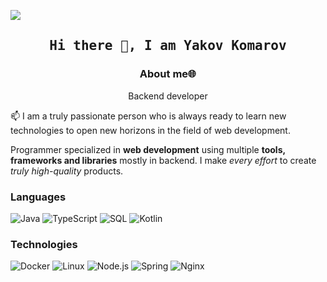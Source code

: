 [![](https://raw.githubusercontent.com/jacobzzzzzzzz/jacobzzzzzzzz/master/yakov_komarov.gif)](https://vk.com/doc271476229_666095927?hash=R0FWqMX2qwSA0183QzmhC6FA0qLBRCa1brBDeuXcuwD&dl=80ED9HmICqJLwxoSntsAqlTWvA2Zb6QkMGcaGqYxzA8)

<h2 align='center'><samp><strong>Hi there 👋, I am Yakov Komarov</strong></samp></h2>
<h3 align='center'><strong>About me🌐</strong></h3>
<p align='center'>Backend developer</p>

<p align='left'> 📫 I am a truly passionate person who is always ready to learn new technologies to open new horizons in the field of web development.</p>

Programmer specialized in **web development** using multiple **tools, frameworks and libraries** mostly in backend. I make *every effort* to create *truly high-quality* products.

### Languages

![Java](https://img.shields.io/badge/-Java-000?&logo=Java&logo=Java)
![TypeScript](https://img.shields.io/badge/-TypeScript-000?&logo=TypeScript)
![SQL](https://img.shields.io/badge/-SQL-000?&logo=MySQL)
![Kotlin](https://img.shields.io/badge/-Kotlin-000?&logo=Kotlin)

### Technologies

![Docker](https://img.shields.io/badge/-Docker-000?&logo=Docker)
![Linux](https://img.shields.io/badge/-Linux-000?&logo=Linux)
![Node.js](https://img.shields.io/badge/-Node.js-000?&logo=node.js)
![Spring](https://img.shields.io/badge/-Spring-000?&logo=Spring)
![Nginx](https://img.shields.io/badge/-Nginx-000?&logo=Nginx)